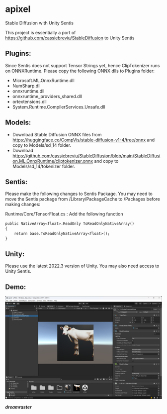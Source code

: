 # apixel
Stable Diffusion with Unity Sentis

This project is essentially a port of https://github.com/cassiebreviu/StableDiffusion to Unity Sentis 

## Plugins:

Since Sentis does not support Tensor Strings yet, hence ClipTokenizer runs on ONNXRuntime.
Please copy the following ONNX dlls to Plugins folder:

- Microsoft.ML.OnnxRuntime.dll
- NumSharp.dll
- onnxruntime.dll
- onnxruntime_providers_shared.dll
- ortextensions.dll
- System.Runtime.CompilerServices.Unsafe.dll

## Models:

- Download Stable Diffusion ONNX files from https://huggingface.co/CompVis/stable-diffusion-v1-4/tree/onnx and copy to Models/sd_14 folder.
- Download https://github.com/cassiebreviu/StableDiffusion/blob/main/StableDiffusion.ML.OnnxRuntime/cliptokenizer.onnx and copy to Models/sd_14/tokenizer folder.

## Sentis:

Please make the following changes to Sentis Package. You may need to move the Sentis package from /Library/PackageCache to /Packages before making changes:

Runtime/Core/TensorFloat.cs : Add the following function


    public NativeArray<float>.ReadOnly ToReadOnlyNativeArray()
    {
        return base.ToReadOnlyNativeArray<float>();
    }

## Unity:

Please use the latest 2022.3 version of Unity. You may also need access to Unity Sentis.

## Demo:

![Screenshot](Assets/screenshot.png)

***dreamraster***